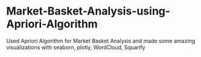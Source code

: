 # Market-Basket-Analysis-using-Apriori-Algorithm
Used Apriori Algorithm for Market Basket Analysis and made some amazing visualizations with seaborn, plotly, WordCloud, Squarify
